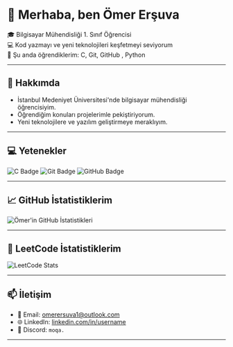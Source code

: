 # 👋 Merhaba, ben Ömer Erşuva

🎓 Bilgisayar Mühendisliği 1. Sınıf Öğrencisi  
💻 Kod yazmayı ve yeni teknolojileri keşfetmeyi seviyorum  
🌱 Şu anda öğrendiklerim: C, Git, GitHub  , Python

---

## 🚀 Hakkımda


- İstanbul Medeniyet Üniversitesi'nde bilgisayar mühendisliği öğrencisiyim.  
- Öğrendiğim konuları projelerimle pekiştiriyorum.  
- Yeni teknolojilere ve yazılım geliştirmeye meraklıyım.  

---

## 💻 Yetenekler

![C Badge](https://img.shields.io/badge/C-555555?style=for-the-badge&logo=c&logoColor=white)
![Git Badge](https://img.shields.io/badge/Git-F05032?style=for-the-badge&logo=git&logoColor=white)
![GitHub Badge](https://img.shields.io/badge/GitHub-181717?style=for-the-badge&logo=github&logoColor=white)

---

## 📈 GitHub İstatistiklerim

![Ömer'in GitHub İstatistikleri](https://github-readme-stats.vercel.app/api?username=MoQa-atx&show_icons=true&theme=radical)

---

## 🧠 LeetCode İstatistiklerim

![LeetCode Stats](https://leetcard.jacoblin.cool/MoQa)



---

## 📫 İletişim

- 📧 Email: omerersuva1@outlook.com  
- 🌐 LinkedIn: [linkedin.com/in/username](https://linkedin.com/in/username)  
- 💬 Discord: `moqa.`  

---


